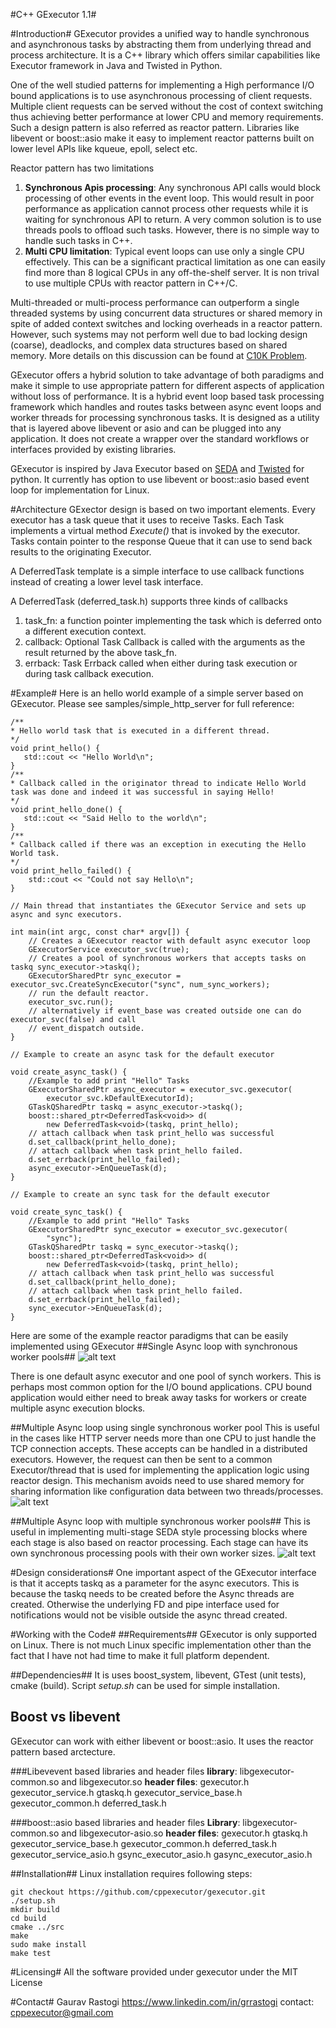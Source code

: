 #C++ GExecutor 1.1#


#Introduction#
GExecutor provides a unified way to handle synchronous and asynchronous tasks by abstracting them from underlying thread and process architecture. It is a C++ library which offers similar capabilities like Executor framework in Java and Twisted in Python.

One of the well studied patterns for implementing a High performance I/O bound applications is to use asynchronous processing of client requests. Multiple client requests can be served without the cost of context switching thus achieving better performance at lower CPU and memory requirements. Such a design pattern is also referred as reactor pattern. Libraries like libevent or boost::asio make it easy to implement reactor patterns built on lower level APIs like kqueue, epoll, select etc.  

Reactor pattern has two limitations  
1. **Synchronous Apis processing**: Any synchronous API calls would block processing of other events in the event loop. This would result in poor performance as application cannot process other requests while it is waiting for synchronous API to return. A very common solution is to use threads pools to offload such tasks. However, there is no simple way to handle such tasks in C++.  
2. **Multi CPU limitation**: Typical event loops can use only a single CPU effectively. This can be a significant practical limitation as one can easily find more than 8 logical CPUs in any off-the-shelf server. It is non trival to use multiple CPUs with reactor pattern in C++/C.

Multi-threaded or multi-process performance can outperform a single threaded systems by using concurrent data structures or shared memory in spite of added context switches and locking overheads in a reactor pattern. However, such systems may not perform well due to bad locking design (coarse), deadlocks, and complex data structures based on shared memory. More details on this discussion can be found at [C10K Problem](http://www.kegel.com/c10k.html).  

GExecutor offers a hybrid solution to take advantage of both paradigms and make it simple to use appropriate pattern for different aspects of application without loss of performance. It is a hybrid event loop based task processing framework which handles and routes tasks between async event loops and worker threads for processing synchronous tasks. It is designed as a utility that is layered above libevent or asio and can be plugged into any application. It does not create
a wrapper over the standard workflows or interfaces provided by existing libraries.

GExecutor is inspired by Java Executor based on [SEDA](http://www.eecs.harvard.edu/~mdw/proj/seda/) and [Twisted](http://twistedmatrix.com/trac/wiki) for python. It currently has option to use libevent or boost::asio based event loop for implementation for Linux.

#Architecture
GExector design is based on two important elements. Every executor has a task queue that it uses to receive Tasks. Each Task implements a virtual method *Execute()* that is invoked by the executor. Tasks contain pointer to the response Queue that it can use to send back results to the originating Executor.

A DeferredTask template is a simple interface to use callback functions instead of creating a lower level task interface.

A DeferredTask (deferred_task.h) supports three kinds of callbacks  
1. task_fn: a function pointer implementing the task which is deferred onto a different execution context.
2. callback: Optional Task Callback is called with the arguments as the result returned by the above task_fn.
3. errback: Task Errback called when either during task execution or during task callback execution.

#Example#
Here is an hello world example of a simple server based on GExecutor. Please see samples/simple_http_server for full reference:  

    /**
    * Hello world task that is executed in a different thread.
    */
    void print_hello() {
       std::cout << "Hello World\n";
    }
    /**
    * Callback called in the originator thread to indicate Hello World task was done and indeed it was successful in saying Hello!
    */
    void print_hello_done() {
       std::cout << "Said Hello to the world\n";
    }
    /**
    * Callback called if there was an exception in executing the Hello World task.
    */
    void print_hello_failed() {
        std::cout << "Could not say Hello\n";
    }  
    
    // Main thread that instantiates the GExecutor Service and sets up async and sync executors.
    
    int main(int argc, const char* argv[]) {
        // Creates a GExecutor reactor with default async executor loop
        GExecutorService executor_svc(true);
        // Creates a pool of synchronous workers that accepts tasks on taskq sync_executor->taskq();
        GExecutorSharedPtr sync_executor = executor_svc.CreateSyncExecutor("sync", num_sync_workers);
        // run the default reactor.
        executor_svc.run();
        // alternatively if event_base was created outside one can do executor_svc(false) and call 
        // event_dispatch outside.
    }  
    
    // Example to create an async task for the default executor
    
    void create_async_task() {
        //Example to add print "Hello" Tasks
        GExecutorSharedPtr async_executor = executor_svc.gexecutor(
            executor_svc.kDefaultExecutorId);
        GTaskQSharedPtr taskq = async_executor->taskq();
        boost::shared_ptr<DeferredTask<void>> d(
            new DeferredTask<void>(taskq, print_hello);
        // attach callback when task print_hello was successful
        d.set_callback(print_hello_done);
        // attach callback when task print_hello failed.
        d.set_errback(print_hello_failed);
        async_executor->EnQueueTask(d);
    }

    // Example to create an sync task for the default executor

    void create_sync_task() {
        //Example to add print "Hello" Tasks
        GExecutorSharedPtr sync_executor = executor_svc.gexecutor(
            "sync");
        GTaskQSharedPtr taskq = sync_executor->taskq();
        boost::shared_ptr<DeferredTask<void>> d(
            new DeferredTask<void>(taskq, print_hello);
        // attach callback when task print_hello was successful
        d.set_callback(print_hello_done);
        // attach callback when task print_hello failed.
        d.set_errback(print_hello_failed);
        sync_executor->EnQueueTask(d);
    }


Here are some of the example reactor paradigms that can be easily implemented using GExecutor
##Single Async loop with synchronous worker pools##
![alt text](1async1sync.jpg)

There is one default async executor and one pool of synch workers. This is perhaps most common option for the I/O bound applications. CPU bound application would either need to break away tasks for workers or create multiple async execution blocks.

##Multiple Async loop using single synchronous worker pool
This is useful in the cases like HTTP server needs more than one CPU to just handle the TCP connection accepts. These accepts can be handled in a distributed executors. However, the request can then be sent to a common Executor/thread that is used for implementing the application logic using reactor design. This mechanism avoids need to use shared memory for sharing information like configuration data between two threads/processes.
![alt text](multi-async-1-sync.jpg)


##Multiple Async loop with multiple synchronous worker pools##
This is useful in implementing multi-stage SEDA style processing blocks where each stage is also based on reactor processing. Each stage can have its own synchronous processing pools with their own worker sizes.
![alt text](multi-async-multi-sync.jpg)


#Design considerations#
One important aspect of the GExecutor interface is that it accepts taskq as a parameter for the async executors. This is because the taskq needs to be created before the Async threads are created. Otherwise the underlying FD and pipe interface used for notifications would not be visible outside the async thread created.


#Working with the Code#
##Requirements##
GExecutor is only supported on Linux. There is not much Linux specific implementation other than the fact that I have not had time to make it full platform dependent.

##Dependencies##
It is uses boost_system, libevent, GTest (unit tests), cmake (build). Script *setup.sh* can be used for simple installation.

## Boost vs libevent
GExecutor can work with either libevent or boost::asio. It uses the reactor pattern based arctecture. 

###Libevevent based libraries and header files
**library**: libgexecutor-common.so and libgexecutor.so
**header files**: gexecutor.h gexecutor_service.h gtaskq.h gexecutor_service_base.h
				gexecutor_common.h deferred_task.h

###boost::asio based libraries and header files
**Library**: libgexecutor-common.so and libgexecutor-asio.so
**header files**: gexecutor.h gtaskq.h gexecutor_service_base.h
				gexecutor_common.h deferred_task.h gexecutor_service_asio.h gsync_executor_asio.h 
        		gasync_executor_asio.h


##Installation##
Linux installation requires following steps:  

    git checkout https://github.com/cppexecutor/gexecutor.git
    ./setup.sh
    mkdir build
    cd build
    cmake ../src
    make
    sudo make install
    make test
  
#Licensing#
All the software provided under gexecutor under the MIT License

#Contact#
Gaurav Rastogi
https://www.linkedin.com/in/grrastogi
contact: cppexecutor@gmail.com


